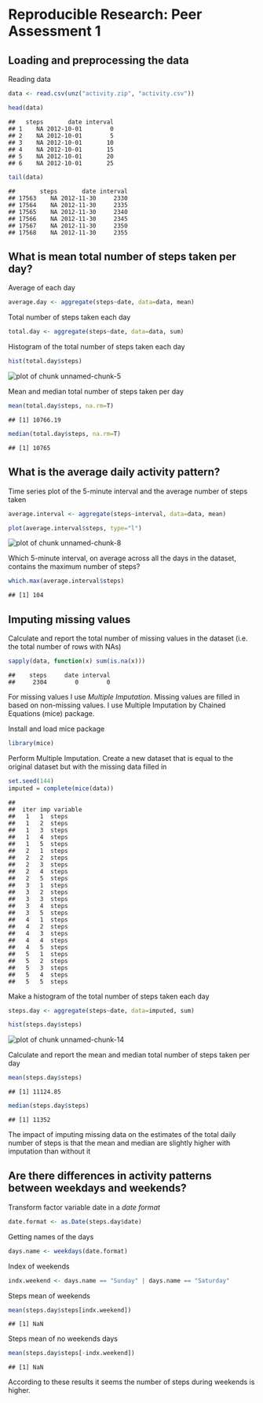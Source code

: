 # Reproducible Research: Peer Assessment 1

## Loading and preprocessing the data

Reading data

```r
data <- read.csv(unz("activity.zip", "activity.csv"))
```


```r
head(data)
```

```
##   steps       date interval
## 1    NA 2012-10-01        0
## 2    NA 2012-10-01        5
## 3    NA 2012-10-01       10
## 4    NA 2012-10-01       15
## 5    NA 2012-10-01       20
## 6    NA 2012-10-01       25
```

```r
tail(data)
```

```
##       steps       date interval
## 17563    NA 2012-11-30     2330
## 17564    NA 2012-11-30     2335
## 17565    NA 2012-11-30     2340
## 17566    NA 2012-11-30     2345
## 17567    NA 2012-11-30     2350
## 17568    NA 2012-11-30     2355
```

## What is mean total number of steps taken per day?

Average of each day

```r
average.day <- aggregate(steps~date, data=data, mean)
```

Total number of steps taken each day

```r
total.day <- aggregate(steps~date, data=data, sum)
```

Histogram of the total number of steps taken each day

```r
hist(total.day$steps)
```

![plot of chunk unnamed-chunk-5](figure/unnamed-chunk-5-1.png) 

Mean and median total number of steps taken per day

```r
mean(total.day$steps, na.rm=T)
```

```
## [1] 10766.19
```

```r
median(total.day$steps, na.rm=T)
```

```
## [1] 10765
```

## What is the average daily activity pattern?

Time series plot of the 5-minute interval and the average number of steps taken

```r
average.interval <- aggregate(steps~interval, data=data, mean)
```


```r
plot(average.interval$steps, type="l")
```

![plot of chunk unnamed-chunk-8](figure/unnamed-chunk-8-1.png) 

Which 5-minute interval, on average across all the days in the dataset, contains the maximum number of steps?

```r
which.max(average.interval$steps)
```

```
## [1] 104
```

## Imputing missing values

Calculate and report the total number of missing values in the dataset (i.e. the total number of rows with NAs)

```r
sapply(data, function(x) sum(is.na(x)))
```

```
##    steps     date interval 
##     2304        0        0
```

For missing values I use *Multiple Imputation*.
Missing values are filled in based on non-missing values.
I use Multiple Imputation by Chained Equations (mice) package.

Install and load mice package

```r
library(mice)
```

Perform Multiple Imputation. Create a new dataset that is equal to the original dataset but with the missing data filled in

```r
set.seed(144)
imputed = complete(mice(data))
```

```
## 
##  iter imp variable
##   1   1  steps
##   1   2  steps
##   1   3  steps
##   1   4  steps
##   1   5  steps
##   2   1  steps
##   2   2  steps
##   2   3  steps
##   2   4  steps
##   2   5  steps
##   3   1  steps
##   3   2  steps
##   3   3  steps
##   3   4  steps
##   3   5  steps
##   4   1  steps
##   4   2  steps
##   4   3  steps
##   4   4  steps
##   4   5  steps
##   5   1  steps
##   5   2  steps
##   5   3  steps
##   5   4  steps
##   5   5  steps
```

Make a histogram of the total number of steps taken each day 

```r
steps.day <- aggregate(steps~date, data=imputed, sum)
```


```r
hist(steps.day$steps)
```

![plot of chunk unnamed-chunk-14](figure/unnamed-chunk-14-1.png) 

Calculate and report the mean and median total number of steps taken per day

```r
mean(steps.day$steps)
```

```
## [1] 11124.85
```

```r
median(steps.day$steps)
```

```
## [1] 11352
```

The impact of imputing missing data on the estimates of the total daily number of steps is that the mean and median are slightly higher with imputation than without it

## Are there differences in activity patterns between weekdays and weekends?

Transform factor variable date in a *date format*  

```r
date.format <- as.Date(steps.day$date)
```

Getting names of the days

```r
days.name <- weekdays(date.format)
```

Index of weekends

```r
indx.weekend <- days.name == "Sunday" | days.name == "Saturday" 
```

Steps mean of weekends

```r
mean(steps.day$steps[indx.weekend]) 
```

```
## [1] NaN
```

Steps mean of no weekends days

```r
mean(steps.day$steps[-indx.weekend]) 
```

```
## [1] NaN
```

According to these results it seems the number of steps during weekends is higher.





